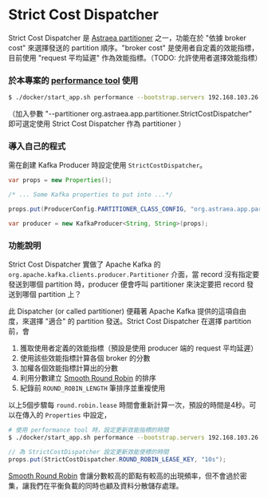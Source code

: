 # Strict Cost Dispatcher

Strict Cost Dispatcher 是 [Astraea partitioner](./README.md) 之一，功能在於 "依據 broker cost" 來選擇發送的 partition 順序。"broker cost" 是使用者自定義的效能指標，目前使用 "request 平均延遲" 作為效能指標。（TODO: 允許使用者選擇效能指標）

### 於本專案的 [performance tool](../performance_benchmark.md) 使用

```bash
$ ./docker/start_app.sh performance --bootstrap.servers 192.168.103.26:9092 --partitioner org.astraea.app.partitioner.StrictCostDispatcher
```

（加入參數 "--partitioner org.astraea.app.partitioner.StrictCostDispatcher" 即可選定使用 Strict Cost Dispatcher 作為 partitioner ）

### 導入自己的程式

需在創建 Kafka Producer 時設定使用 `StrictCostDispatcher`。

```java
var props = new Properties();

/* ... Some Kafka properties to put into ...*/

props.put(ProducerConfig.PARTITIONER_CLASS_CONFIG, "org.astraea.app.partitioner.StrictCostDispatcher");

var producer = new KafkaProducer<String, String>(props);
```

### 功能說明

Strict Cost Dispatcher 實做了 Apache Kafka 的 `org.apache.kafka.clients.producer.Partitioner` 介面，當 record 沒有指定要發送到哪個 partition 時，producer 便會呼叫 partitioner 來決定要把 record 發送到哪個 partition 上？

此 Dispatcher (or called partitioner) 便藉著 Apache Kafka 提供的這項自由度，來選擇 "適合" 的 partition 發送。Strict Cost Dispatcher 在選擇 partition 前，會

1. 獲取使用者定義的效能指標（預設是使用 producer 端的 request 平均延遲）
2. 使用該些效能指標計算各個 broker 的分數
3. 加權各個效能指標計算出的分數
4. 利用分數建立 [Smooth Round Robin](../../common/src/main/java/org/astraea/common/partitioner/RoundRobin.java) 的排序
5. 紀錄前 `ROUND_ROBIN_LENGTH` 筆排序並重複使用

以上5個步驟每 `round.robin.lease` 時間會重新計算一次，預設的時間是4秒。可以在傳入的 `Properties` 中設定，

```bash
# 使用 performance tool 時，設定更新效能指標的時間
$ ./docker/start_app.sh performance --bootstrap.servers 192.168.103.26:9092 --partitioner org.astraea.app.partitioner.StrictCostDispatcher --configs
```

```java
// 為 StrictCostDispatcher 設定更新效能使標的時間
props.put(StrictCostDispatcher.ROUND_ROBIN_LEASE_KEY, "10s");
```

[Smooth Round Robin](../../common/src/main/java/org/astraea/common/partitioner/RoundRobin.java) 會讓分數較高的節點有較高的出現頻率，但不會過於密集，讓我們在平衡負載的同時也顧及資料分散儲存處理。
